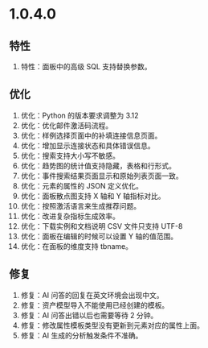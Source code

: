 # 1.0.4.0

## 特性
1. 特性：面板中的高级 SQL 支持替换参数。

## 优化
1. 优化：Python 的版本要求调整为 3.12
1. 优化：优化邮件激活码流程。
1. 优化：样例选择页面中的补填连接信息页面。
1. 优化：增加显示连接状态和具体错误信息。
1. 优化：搜索支持大小写不敏感。
1. 优化：趋势图的统计值支持隐藏，表格和行形式。
1. 优化：事件搜索结果页面显示和原始列表页面一致。
1. 优化：元素的属性的 JSON 定义优化。
1. 优化：面板散点图支持 X 轴和 Y 轴指标对比。
1. 优化：按照激活语言来生成推荐问题。
1. 优化：改进复杂指标生成效率。
1. 优化：下载实例和文档说明 CSV 文件只支持 UTF-8
1. 优化：面板在编辑的时候可以设置 Y 轴的值范围。
1. 优化：在面板的维度支持 tbname。

## 修复
1. 修复：AI 问答的回复在英文环境会出现中文。
1. 修复：资产模型导入不能使用已经创建的模板。
1. 修复：AI 问答出错以后也需要等待 2 分钟。
1. 修复：修改属性模板类型没有更新到元素对应的属性上面。
1. 修复：AI 生成的分析触发条件不准确。

